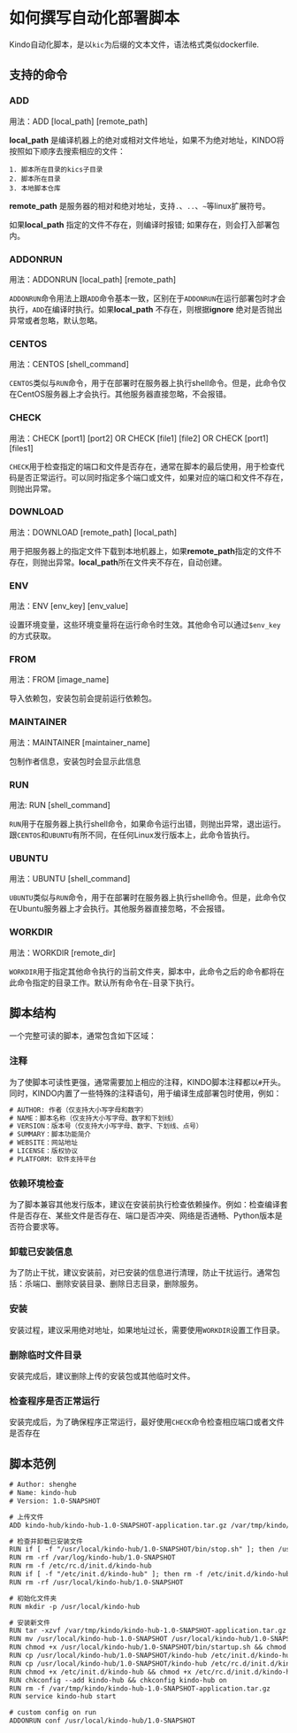 # 如何撰写自动化部署脚本

Kindo自动化脚本，是以`kic`为后缀的文本文件，语法格式类似dockerfile.

## 支持的命令

### ADD

用法：ADD [local_path] [remote_path]

**local_path** 是编译机器上的绝对或相对文件地址，如果不为绝对地址，KINDO将按照如下顺序去搜索相应的文件：

    1. 脚本所在目录的kics子目录
    2. 脚本所在目录
    3. 本地脚本仓库

**remote_path** 是服务器的相对和绝对地址，支持`.`、`..`、`~`等linux扩展符号。

如果**local_path** 指定的文件不存在，则编译时报错; 如果存在，则会打入部署包内。

### ADDONRUN

用法：ADDONRUN [local_path] [remote_path]

`ADDONRUN`命令用法上跟`ADD`命令基本一致，区别在于`ADDONRUN`在运行部署包时才会执行，`ADD`在编译时执行。如果**local_path** 不存在，则根据**ignore** 绝对是否抛出异常或者忽略，默认忽略。

### CENTOS

用法：CENTOS [shell_command]

`CENTOS`类似与`RUN`命令，用于在部署时在服务器上执行shell命令。但是，此命令仅在CentOS服务器上才会执行。其他服务器直接忽略，不会报错。

### CHECK

用法：CHECK [port1] [port2] OR CHECK [file1] [file2] OR CHECK [port1] [files1]

`CHECK`用于检查指定的端口和文件是否存在，通常在脚本的最后使用，用于检查代码是否正常运行。可以同时指定多个端口或文件，如果对应的端口和文件不存在，则抛出异常。

### DOWNLOAD

用法：DOWNLOAD [remote_path] [local_path]

用于把服务器上的指定文件下载到本地机器上，如果**remote_path**指定的文件不存在，则抛出异常。**local_path**所在文件夹不存在，自动创建。

### ENV

用法：ENV [env_key] [env_value]

设置环境变量，这些环境变量将在运行命令时生效。其他命令可以通过`$env_key`的方式获取。

### FROM

用法：FROM [image_name]

导入依赖包，安装包前会提前运行依赖包。

### MAINTAINER

用法：MAINTAINER [maintainer_name]

包制作者信息，安装包时会显示此信息

### RUN

用法: RUN [shell_command]

`RUN`用于在服务器上执行shell命令，如果命令运行出错，则抛出异常，退出运行。跟`CENTOS`和`UBUNTU`有所不同，在任何Linux发行版本上，此命令皆执行。

### UBUNTU

用法：UBUNTU [shell_command]

`UBUNTU`类似与`RUN`命令，用于在部署时在服务器上执行shell命令。但是，此命令仅在Ubuntu服务器上才会执行。其他服务器直接忽略，不会报错。

### WORKDIR

用法：WORKDIR [remote_dir]

`WORKDIR`用于指定其他命令执行的当前文件夹，脚本中，此命令之后的命令都将在此命令指定的目录工作。默认所有命令在`~`目录下执行。

## 脚本结构

一个完整可读的脚本，通常包含如下区域：

### 注释

为了使脚本可读性更强，通常需要加上相应的注释，KINDO脚本注释都以`#`开头。同时，KINDO内置了一些特殊的注释语句，用于编译生成部署包时使用，例如：

```txt
# AUTHOR: 作者（仅支持大小写字母和数字）
# NAME：脚本名称（仅支持大小写字母、数字和下划线）
# VERSION：版本号（仅支持大小写字母、数字、下划线、点号）
# SUMMARY：脚本功能简介
# WEBSITE：网站地址
# LICENSE：版权协议
# PLATFORM: 软件支持平台
```

### 依赖环境检查

为了脚本兼容其他发行版本，建议在安装前执行检查依赖操作。例如：检查编译套件是否存在、某些文件是否存在、端口是否冲突、网络是否通畅、Python版本是否符合要求等。

### 卸载已安装信息

为了防止干扰，建议安装前，对已安装的信息进行清理，防止干扰运行。通常包括：杀端口、删除安装目录、删除日志目录，删除服务。

### 安装

安装过程，建议采用绝对地址，如果地址过长，需要使用`WORKDIR`设置工作目录。

### 删除临时文件目录

安装完成后，建议删除上传的安装包或其他临时文件。

### 检查程序是否正常运行

安装完成后，为了确保程序正常运行，最好使用`CHECK`命令检查相应端口或者文件是否存在

## 脚本范例

```txt
# Author: shenghe
# Name: kindo-hub
# Version: 1.0-SNAPSHOT

# 上传文件
ADD kindo-hub/kindo-hub-1.0-SNAPSHOT-application.tar.gz /var/tmp/kindo/kindo-hub-1.0-SNAPSHOT-application.tar.gz

# 检查并卸载已安装文件
RUN if [ -f "/usr/local/kindo-hub/1.0-SNAPSHOT/bin/stop.sh" ]; then /usr/local/kindo-hub/1.0-SNAPSHOT/bin/stop.sh;fi
RUN rm -rf /var/log/kindo-hub/1.0-SNAPSHOT
RUN rm -f /etc/rc.d/init.d/kindo-hub
RUN if [ -f "/etc/init.d/kindo-hub" ]; then rm -f /etc/init.d/kindo-hub && chkconfig --del kindo-hub;fi
RUN rm -rf /usr/local/kindo-hub/1.0-SNAPSHOT

# 初始化文件夹
RUN mkdir -p /usr/local/kindo-hub

# 安装新文件
RUN tar -xzvf /var/tmp/kindo/kindo-hub-1.0-SNAPSHOT-application.tar.gz -C /usr/local
RUN mv /usr/local/kindo-hub-1.0-SNAPSHOT /usr/local/kindo-hub/1.0-SNAPSHOT
RUN chmod +x /usr/local/kindo-hub/1.0-SNAPSHOT/bin/startup.sh && chmod +x /usr/local/kindo-hub/1.0-SNAPSHOT/bin/stop.sh
RUN cp /usr/local/kindo-hub/1.0-SNAPSHOT/kindo-hub /etc/init.d/kindo-hub
RUN cp /usr/local/kindo-hub/1.0-SNAPSHOT/kindo-hub /etc/rc.d/init.d/kindo-hub
RUN chmod +x /etc/init.d/kindo-hub && chmod +x /etc/rc.d/init.d/kindo-hub
RUN chkconfig --add kindo-hub && chkconfig kindo-hub on
RUN rm -f /var/tmp/kindo/kindo-hub-1.0-SNAPSHOT-application.tar.gz
RUN service kindo-hub start

# custom config on run
ADDONRUN conf /usr/local/kindo-hub/1.0-SNAPSHOT
```
